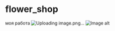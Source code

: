# flower_shop

моя работа
![Uploading image.png…]()
![Image alt](https://github.com/flower_shop/blob/main/fs.png)
